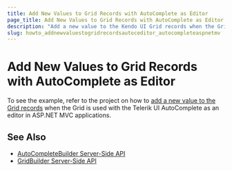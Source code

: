 ```yaml
---
title: Add New Values to Grid Records with AutoComplete as Editor
page_title: Add New Values to Grid Records with AutoComplete as Editor | Telerik UI AutoComplete HtmlHelper for ASP.NET MVC
description: "Add a new value to the Kendo UI Grid records when the Grid is used with the Kendo UI AutoComplete as an editor in ASP.NET MVC applications."
slug: howto_addnewvaluestogridrecordsautoceditor_autocompleteaspnetmv
---
```


# Add New Values to Grid Records with AutoComplete as Editor

To see the example, refer to the project on how to [add a new value to the Grid records](https://github.com/telerik/ui-for-aspnet-mvc-examples/tree/master/grid/autocomplete-editor-allow-setting-new-values) when the Grid is used with the Telerik UI AutoComplete as an editor in ASP.NET MVC applications.

## See Also

* [AutoCompleteBuilder Server-Side API](http://docs.telerik.com/aspnet-mvc/api/Kendo.Mvc.UI.Fluent/AutoCompleteBuilder)
* [GridBuilder Server-Side API](http://docs.telerik.com/aspnet-mvc/api/Kendo.Mvc.UI.Fluent/GridBuilder)
